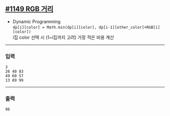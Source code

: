 [#1149 RGB 거리](https://www.acmicpc.net/problem/1149)
---

- Dynamic Programming \
    `dp[i][color] = Math.min(dp[i][color], dp[i-1][other_color]+RGB[i][color])`\
    i집 color 선택 시 (1~i집까지 고려) 가장 적은 비용 계산

---

### 입력
```
3
26 40 83
49 60 57
13 89 99
```

---
### 출력
```
96
```